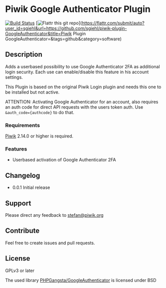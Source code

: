# Piwik Google Authenticator Plugin

[![Build Status](https://travis-ci.org/sgiehl/piwik-plugin-GoogleAuthenticator.png?branch=master)](https://travis-ci.org/sgiehl/piwik-plugin-GoogleAuthenticator)
[![Flattr this git repo](http://api.flattr.com/button/flattr-badge-large.png)](https://flattr.com/submit/auto?user_id=sgiehl&url=https://github.com/sgiehl/piwik-plugin-GoogleAuthenticator&title=Piwik Plugin GoogleAuthenticator=&tags=github&category=software) 


## Description

Adds a userbased possibility to use Google Authenticator 2FA as additional login security.
Each use can enable/disable this feature in his account settings.

This Plugin is based on the original Piwik Login plugin and needs this one to be installed but not active.

ATTENTION: Activating Google Authenticator for an account, also requires an auth code for direct API requests with the users token auth. Use ```&auth_code={authcode}``` to do that.

### Requirements

[Piwik](https://github.com/piwik/piwik) 2.14.0 or higher is required.

### Features

- Userbased activation of Google Authenticator 2FA

## Changelog

- 0.0.1 Initial release

## Support

Please direct any feedback to [stefan@piwik.org](mailto:stefan@piwik.org)

## Contribute

Feel free to create issues and pull requests.

## License

GPLv3 or later

The used library [PHPGangsta/GoogleAuthenticator](https://github.com/PHPGangsta/GoogleAuthenticator) is licensed under BSD

